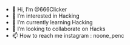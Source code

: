 - 👋 Hi, I’m @666Clicker
- 👀 I’m interested in Hacking
- 🌱 I’m currently learning Hacking
- 💞️ I’m looking to collaborate on Hacks
- 📫 How to reach me instagram : noone_penc

<!---
noonepenc/noonepenc is a ✨ special ✨ repository because its `README.md` (this file) appears on your GitHub profile.
You can click the Preview link to take a look at your changes.
--->
